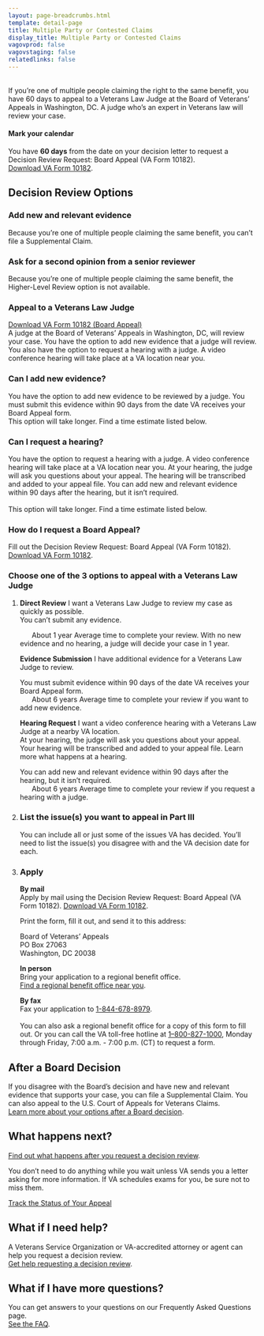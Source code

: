 ```yaml
---
layout: page-breadcrumbs.html
template: detail-page
title: Multiple Party or Contested Claims
display_title: Multiple Party or Contested Claims
vagovprod: false
vagovstaging: false
relatedlinks: false
---
```

<br>
<div itemprop="description" class="va-introtext">
If you’re one of multiple people claiming the right to the same benefit, you have 60 days to appeal to a Veterans Law Judge at the Board of Veterans’ Appeals in Washington, DC. A judge who’s an expert in Veterans law will review your case.
</div>

<div class="usa-alert usa-alert-info">
  <div class="usa-alert-body">
    <h4 class="usa-alert-heading">
      Mark your calendar 
    </h4>
    <p class="usa-alert-text">
      You have <b>60 days</b> from the date on your decision letter to request a Decision Review Request: Board Appeal (VA Form 10182). 
      <br>
      <a href="#">Download VA Form 10182</a>.
    </p>
  </div>
</div>

## Decision Review Options

### Add new and relevant evidence

Because you’re one of multiple people claiming the same benefit, you can’t file a  Supplemental Claim.

### Ask for a second opinion from a senior reviewer

Because you’re one of multiple people claiming the same benefit, the Higher-Level Review option is not available.

### Appeal to a Veterans Law Judge

<a href="#">Download VA Form 10182 (Board Appeal)</a>
<br>
A judge at the Board of Veterans’ Appeals in Washington, DC, will review your case.
You have the option to add new evidence that a judge will review.
<br>
You also have the option to request a hearing with a judge. A video conference hearing will take place at a VA location near you.

### Can I add new evidence?

<div class ="vads-u-display--flex vads-u-margin-y--1">
  <div class="vads-u-flex--auto">
    <span class="heading-level-3" style="margin-right: 1.5rem"><i class="far fa-copy"></i></span>
  </div>
  <div class="vads-u-flex--1">  
      You have the option to add new evidence to be reviewed by a judge. You must submit this evidence within 90 days from the date VA receives your Board Appeal form. 
      <br>
      This option will take longer. Find a time estimate listed below.
  </div>
</div>  

### Can I request a hearing?

You have the option to request a hearing with a judge. A video conference hearing will take place at a VA location near you. At your hearing, the judge will ask you questions about your appeal. The hearing will be transcribed and added to your appeal file. You can add new and relevant evidence within 90 days after the hearing, but it isn’t required.
<br>
<br>
This option will take longer. Find a time estimate listed below.

### How do I request a Board Appeal?

Fill out the Decision Review Request: Board Appeal (VA Form 10182).
<br>
<a href="#">Download VA Form 10182</a>. 

### Choose one of the 3 options to appeal with a Veterans Law Judge
<ol class="process">
  <li class="process-step list-one">

__Direct Review__
I want a Veterans Law Judge to review my case as quickly as possible.  
You can’t submit any evidence.

<div class="card information">
  <span class="number"><span class="heading-level-3"><i class="far fa-clock" style="margin-right: 1.5rem"></i> About 1 year</span></span>
  <span class="description">Average time to complete your review. With no new evidence and no hearing, a judge will decide your case in 1 year.</span>
</div>

__Evidence Submission__
I have additional evidence for a Veterans Law Judge to review.

<div class ="vads-u-display--flex vads-u-margin-y--1">
  <div class="vads-u-flex--auto">
    <span class="heading-level-3" style="margin-right: 1.5rem"><i class="far fa-copy"></i></span>
  </div>
  <div class="vads-u-flex--1">  
    You must submit evidence within 90 days of the date VA receives your Board Appeal form.
  </div>   
</div>
<div class="card information">
  <span class="number"><span class="heading-level-3"><i class="far fa-clock" style="margin-right: 1.5rem"></i> About 6 years</span></span>
  <span class="description">Average time to complete your review if you want to add new evidence.</span>
</div>

__Hearing Request__
I want a video conference hearing with a Veterans Law Judge at a nearby VA location.
<br>
At your hearing, the judge will ask you questions about your appeal. Your hearing will be transcribed and added to your appeal file.
Learn more what happens at a hearing.
<br>
<div class ="vads-u-display--flex vads-u-margin-y--1">
  <div class="vads-u-flex--auto">
    <span class="heading-level-3" style="margin-right: 1.5rem"><i class="far fa-copy"></i></span>
  </div>
  <div class="vads-u-flex--1">  
     You can add new and relevant evidence within 90 days after the hearing, but it isn’t required.
  </div>   
</div>
<div class="card information">
  <span class="number"><span class="heading-level-3"><i class="far fa-clock" style="margin-right: 1.5rem"></i> About 6 years</span></span>
  <span class="description">Average time to complete your review if you request a hearing with a judge.</span>
</div>
  </li>

  <li class="process-step list-two">

  ### List the issue(s) you want to appeal in Part III
  You can include all or just some of the issues VA has decided. You’ll need to list the issue(s) you disagree with and the VA decision date for each.

  </li>

  <li class="process-step list-three">

### Apply
__By mail__
<br>
Apply by mail using the Decision Review Request: Board Appeal (VA Form 10182). 
<a href="#">Download VA Form 10182</a>. 
<br>

Print the form, fill it out, and send it to this address:
<p class="va-address-block">
Board of Veterans’ Appeals<br>
PO Box 27063<br>
Washington, DC 20038<br>

__In person__
<br>
Bring your application to a regional benefit office.
<br> 
<a href="#">Find a regional benefit office near you</a>.

__By fax__
<br>
Fax your application to <a href="tel:+1phonenumber">1-844-678-8979</a>.
<br>
<br>
You can also ask a regional benefit office for a copy of this form to fill out. Or you can call the VA toll-free hotline at <a href="tel:+1phonenumber">1–800-827-1000</a>, Monday through Friday, 7:00 a.m. - 7:00 p.m. (CT) to request a form.
</p>
  </li>
</ol>

## After a Board Decision

If you disagree with the Board’s decision and have new and relevant evidence that supports your case, you can file a Supplemental Claim. You can also appeal to the U.S. Court of Appeals for Veterans Claims.
<br> 
<a href="#">Learn more about your options after a Board decision</a>.

## What happens next?

<a href="#">Find out what happens after you request a decision review</a>.

You don’t need to do anything while you wait unless VA sends you a letter asking for more information. If VA schedules exams for you, be sure not to miss them.

<a href="#" class="usa-button-primary">Track the Status of Your Appeal</a>

## What if I need help?

A Veterans Service Organization or VA-accredited attorney or agent can help you request a decision review.
<br> 
<a href="#">Get help requesting a decision review</a>.

## What if I have more questions?

You can get answers to your questions on our Frequently Asked Questions page.
<br>
<a href="#">See the FAQ</a>.
